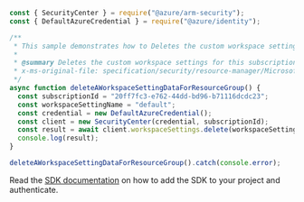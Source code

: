 ```javascript
const { SecurityCenter } = require("@azure/arm-security");
const { DefaultAzureCredential } = require("@azure/identity");

/**
 * This sample demonstrates how to Deletes the custom workspace settings for this subscription. new VMs will report to the default workspace
 *
 * @summary Deletes the custom workspace settings for this subscription. new VMs will report to the default workspace
 * x-ms-original-file: specification/security/resource-manager/Microsoft.Security/preview/2017-08-01-preview/examples/WorkspaceSettings/DeleteWorkspaceSetting_example.json
 */
async function deleteAWorkspaceSettingDataForResourceGroup() {
  const subscriptionId = "20ff7fc3-e762-44dd-bd96-b71116dcdc23";
  const workspaceSettingName = "default";
  const credential = new DefaultAzureCredential();
  const client = new SecurityCenter(credential, subscriptionId);
  const result = await client.workspaceSettings.delete(workspaceSettingName);
  console.log(result);
}

deleteAWorkspaceSettingDataForResourceGroup().catch(console.error);
```

Read the [SDK documentation](https://github.com/Azure/azure-sdk-for-js/blob/%40azure%2Farm-security_5.0.0/sdk/security/arm-security/README.md) on how to add the SDK to your project and authenticate.
